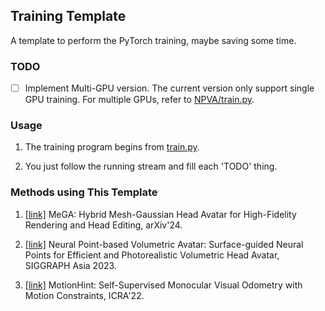 ## Training Template

A template to perform the PyTorch training, maybe saving some time. 

### TODO

- [ ] Implement Multi-GPU version. The current version only support single GPU training. For multiple GPUs, refer to [NPVA/train.py](https://github.com/conallwang/NPVA/blob/main/train.py).

### Usage

1. The training program begins from [train.py](./train.py).

2. You just follow the running stream and fill each 'TODO' thing.

### Methods using This Template

1. [[link]](https://github.com/conallwang/MeGA) MeGA: Hybrid Mesh-Gaussian Head Avatar for High-Fidelity Rendering and Head Editing, arXiv'24.

2. [[link]](https://github.com/conallwang/NPVA) Neural Point-based Volumetric Avatar: Surface-guided Neural Points for Efficient and Photorealistic Volumetric Head Avatar, SIGGRAPH Asia 2023.

3. [[link]](https://github.com/conallwang/MotionHint) MotionHint: Self-Supervised Monocular Visual Odometry with Motion Constraints, ICRA'22.
